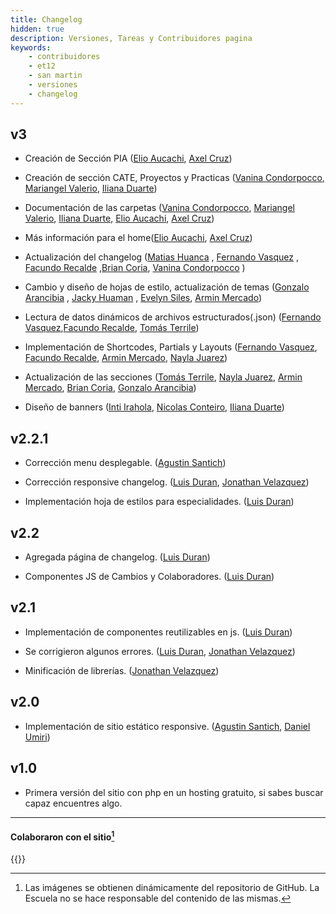 ```yaml
---
title: Changelog
hidden: true
description: Versiones, Tareas y Contribuidores pagina
keywords:
    - contribuidores
    - et12
    - san martin
    - versiones
    - changelog
---
```

## v3

* Creación de Sección PIA ([Elio Aucachi](#ElioAucachi), [Axel Cruz](#AxelMarianoCruz))
* Creación de sección CATE, Proyectos y Practicas ([Vanina Condorpocco](#VaninaCondorpocco), [Mariangel Valerio](#MariangelValerio), [Iliana Duarte](#IlianaDuarte))
* Documentación de las carpetas ([Vanina Condorpocco](#VaninaCondorpocco), [Mariangel Valerio](#MariangelValerio), [Iliana Duarte](#IlianaDuarte), [Elio Aucachi](#ElioAucachi), [Axel Cruz](#AxelCruz))
* Más información para el home([Elio Aucachi](#ElioAucachi), [Axel Cruz](#AxelCruz))
* Actualización del changelog ([Matias Huanca](#MatiasHuanca) , [Fernando Vasquez]( #FernandoVasquez) , [Facundo Recalde]( #FacundoRecalde) ,[Brian Coria]( #BrianCoria), [Vanina Condorpocco](#VaninaCondorpocco) )

* Cambio y diseño de hojas de estilo, actualización de temas ([Gonzalo Arancibia]( #GonzaloArancibia) , [Jacky Huaman]( #JackyHuaman) , [Evelyn Siles]( #EvelynSiles), [Armin Mercado]( #ArminMercado))

* Lectura de datos dinámicos de archivos estructurados(.json) ([Fernando Vasquez]( #FernandoVasquez),[Facundo Recalde]( #FacundoRecalde), [Tomás Terrile]( #TomasTerrile))

* Implementación de Shortcodes, Partials y Layouts ([Fernando Vasquez]( #FernandoVasquez), [Facundo Recalde]( #FacundoRecalde), [Armin Mercado]( #ArminMercado), [Nayla Juarez]( #NaylaJuarez))

* Actualización de las secciones ([Tomás Terrile]( #TomasTerrile), [Nayla Juarez]( #NaylaJuarez), [Armin Mercado]( #ArminMercado), [Brian Coria]( #BrianCoria), [Gonzalo Arancibia]( #GonzaloArancibia))

* Diseño de banners ([Inti Irahola]( #IntiIrahola), [Nicolas Conteiro](#NickVill1500), [Iliana Duarte](#IlianaDuarte))



## v2.2.1
* Corrección menu desplegable. ([Agustin Santich]( #AgustinSantich))

* Corrección responsive changelog. ([Luis Duran](#LuisDuran), [Jonathan Velazquez](#JonathanVelazquez))

* Implementación hoja de estilos para especialidades. ([Luis Duran](#LuisDuran))

## v2.2
* Agregada página de changelog. ([Luis Duran](#LuisDuran))

* Componentes JS de Cambios y Colaboradores. ([Luis Duran](#LuisDuran))

## v2.1
* Implementación de componentes reutilizables en js. ([Luis Duran](#LuisDuran))

* Se corrigieron algunos errores. ([Luis Duran](#LuisDuran), [Jonathan Velazquez](#JonathanVelazquez))

* Minificación de librerías. ([Jonathan Velazquez](#JonathanVelazquez))

## v2.0
* Implementación de sitio estático responsive. ([Agustin Santich]( #AgustinSantich), [Daniel Umiri](#DanielUmiri))

## v1.0
* Primera versión del sitio con php en un hosting gratuito, si sabes buscar capaz encuentres algo.


---
#### Colaboraron con el sitio[^1]

{{<contribuidores>}}


[^1]: Las imágenes se obtienen dinámicamente del repositorio de GitHub. La Escuela no se hace responsable del contenido de las mismas.
